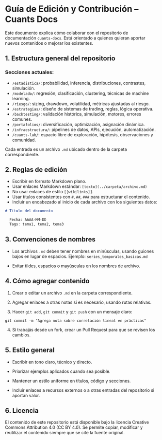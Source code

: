 # Guía de Edición y Contribución – Cuants Docs

Este documento explica cómo colaborar con el repositorio de documentación `cuants-docs`. Está orientado a quienes quieran aportar nuevos contenidos o mejorar los existentes.

## 1. Estructura general del repositorio

### Secciones actuales:

- `/estadistica/`: probabilidad, inferencia, distribuciones, contrastes, simulación.
- `/modelado/`: regresión, clasificación, clustering, técnicas de machine learning.
- `/riesgo/`: sizing, drawdown, volatilidad, métricas ajustadas al riesgo.
- `/estrategias/`: diseño de sistemas de trading, reglas, lógica operativa.
- `/backtesting/`: validación histórica, simulación, motores, errores comunes.
- `/portafolios/`: diversificación, optimización, asignación dinámica.
- `/infraestructura/`: pipelines de datos, APIs, ejecución, automatización.
- `/cuants-lab/`: espacio libre de exploración, hipótesis, observaciones y comunidad.

Cada entrada es un archivo `.md` ubicado dentro de la carpeta correspondiente.

## 2. Reglas de edición

- Escribir en formato Markdown plano.
- Usar enlaces Markdown estándar: `[texto](../carpeta/archivo.md)`
- No usar enlaces de estilo `[[wikilinks]]`.
- Usar títulos consistentes con `#`, `##`, `###` para estructurar el contenido.
- Incluir un encabezado al inicio de cada archivo con los siguientes datos:

```markdown
# Título del documento

  Fecha: AAAA-MM-DD  
  Tags: tema1, tema2, tema3
```

## 3. Convenciones de nombres

* Los archivos `.md` deben tener nombres en minúsculas, usando guiones bajos en lugar de espacios.
  Ejemplo: `series_temporales_basicas.md`

* Evitar tildes, espacios o mayúsculas en los nombres de archivo.

## 4. Cómo agregar contenido

1. Crear o editar un archivo `.md` en la carpeta correspondiente.

2. Agregar enlaces a otras notas si es necesario, usando rutas relativas.

3. Hacer `git add`, `git commit` y `git push` con un mensaje claro:

```
git commit -m "Agrega nota sobre correlación lineal en prácticas"

```

4. Si trabajás desde un fork, crear un Pull Request para que se revisen los cambios.

## 5. Estilo general

* Escribir en tono claro, técnico y directo.

* Priorizar ejemplos aplicados cuando sea posible.

* Mantener un estilo uniforme en títulos, código y secciones.

* Incluir enlaces a recursos externos o a otras entradas del repositorio si aportan valor.

## 6. Licencia

El contenido de este repositorio está disponible bajo la licencia Creative Commons Attribution 4.0 (CC BY 4.0).
Se permite copiar, modificar y reutilizar el contenido siempre que se cite la fuente original.
